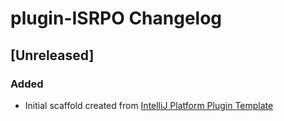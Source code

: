 <!-- Keep a Changelog guide -> https://keepachangelog.com -->

# plugin-ISRPO Changelog

## [Unreleased]
### Added
- Initial scaffold created from [IntelliJ Platform Plugin Template](https://github.com/JetBrains/intellij-platform-plugin-template)
